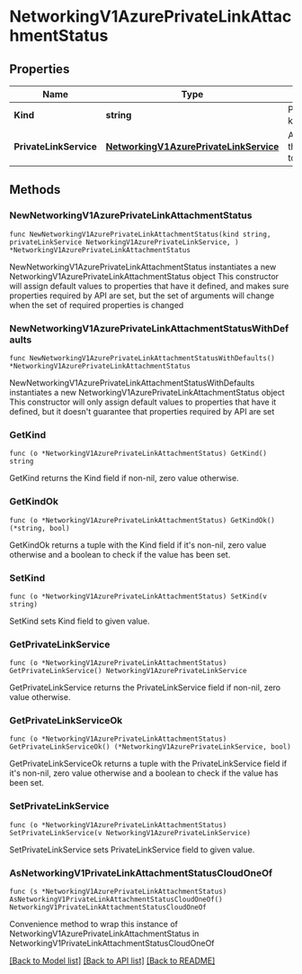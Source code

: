 # NetworkingV1AzurePrivateLinkAttachmentStatus

## Properties

Name | Type | Description | Notes
------------ | ------------- | ------------- | -------------
**Kind** | **string** | PrivateLinkAttachmentStatus kind. | [readonly] 
**PrivateLinkService** | [**NetworkingV1AzurePrivateLinkService**](networking.v1.AzurePrivateLinkService.md) | Azure PrivateLink service that can be used to connect to a PrivateEndpoint.  | [readonly] 

## Methods

### NewNetworkingV1AzurePrivateLinkAttachmentStatus

`func NewNetworkingV1AzurePrivateLinkAttachmentStatus(kind string, privateLinkService NetworkingV1AzurePrivateLinkService, ) *NetworkingV1AzurePrivateLinkAttachmentStatus`

NewNetworkingV1AzurePrivateLinkAttachmentStatus instantiates a new NetworkingV1AzurePrivateLinkAttachmentStatus object
This constructor will assign default values to properties that have it defined,
and makes sure properties required by API are set, but the set of arguments
will change when the set of required properties is changed

### NewNetworkingV1AzurePrivateLinkAttachmentStatusWithDefaults

`func NewNetworkingV1AzurePrivateLinkAttachmentStatusWithDefaults() *NetworkingV1AzurePrivateLinkAttachmentStatus`

NewNetworkingV1AzurePrivateLinkAttachmentStatusWithDefaults instantiates a new NetworkingV1AzurePrivateLinkAttachmentStatus object
This constructor will only assign default values to properties that have it defined,
but it doesn't guarantee that properties required by API are set

### GetKind

`func (o *NetworkingV1AzurePrivateLinkAttachmentStatus) GetKind() string`

GetKind returns the Kind field if non-nil, zero value otherwise.

### GetKindOk

`func (o *NetworkingV1AzurePrivateLinkAttachmentStatus) GetKindOk() (*string, bool)`

GetKindOk returns a tuple with the Kind field if it's non-nil, zero value otherwise
and a boolean to check if the value has been set.

### SetKind

`func (o *NetworkingV1AzurePrivateLinkAttachmentStatus) SetKind(v string)`

SetKind sets Kind field to given value.


### GetPrivateLinkService

`func (o *NetworkingV1AzurePrivateLinkAttachmentStatus) GetPrivateLinkService() NetworkingV1AzurePrivateLinkService`

GetPrivateLinkService returns the PrivateLinkService field if non-nil, zero value otherwise.

### GetPrivateLinkServiceOk

`func (o *NetworkingV1AzurePrivateLinkAttachmentStatus) GetPrivateLinkServiceOk() (*NetworkingV1AzurePrivateLinkService, bool)`

GetPrivateLinkServiceOk returns a tuple with the PrivateLinkService field if it's non-nil, zero value otherwise
and a boolean to check if the value has been set.

### SetPrivateLinkService

`func (o *NetworkingV1AzurePrivateLinkAttachmentStatus) SetPrivateLinkService(v NetworkingV1AzurePrivateLinkService)`

SetPrivateLinkService sets PrivateLinkService field to given value.



### AsNetworkingV1PrivateLinkAttachmentStatusCloudOneOf

`func (s *NetworkingV1AzurePrivateLinkAttachmentStatus) AsNetworkingV1PrivateLinkAttachmentStatusCloudOneOf() NetworkingV1PrivateLinkAttachmentStatusCloudOneOf`

Convenience method to wrap this instance of NetworkingV1AzurePrivateLinkAttachmentStatus in NetworkingV1PrivateLinkAttachmentStatusCloudOneOf

[[Back to Model list]](../README.md#documentation-for-models) [[Back to API list]](../README.md#documentation-for-api-endpoints) [[Back to README]](../README.md)



